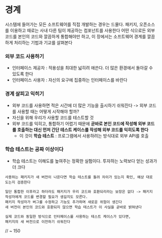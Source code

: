 # 경계

시스템에 들어가는 모든 소프트웨어를 직접 개발하는 경우는 드물다.
패키지, 오픈소스를 이용하고 때로는 사내 다른 팀이 제공하는 컴포넌트를 사용한다
어떤 식으로든 외부 코드를 본인의 코드와 깔끔하게 통합해야만 하고, 이 장에서는 소프트웨어 경계를 깔끔하게 처리하는 기법과 기교를 살펴본다

### 외부 코드 사용하기
- 인터페이스 제공자 : 적용성을 최대한 넓히려 애쓴다. 더 많은 환경에서 돌아갈 수 있도록 한다
- 인터페이스 사용자 : 자신의 요구에 집중하는 인터페이스를 바란다

### 경계 살피고 익히기
- 외부 코드를 사용하면 적은 시간에 더 많은 기능을 출시하기 쉬워진다 -> 외부 코드를 사용할 때는 어떻게 시작해야 할까?
- 자신을 위해 우리가 사용할 코드를 테스트할 것
- 외부 코드를 익히고, 통합하기 어렵기 때문에 **곧바로 본인 코드에 작성해 외부 코드를 호출하는 대신 먼저 간단 테스트 케이스를 작성해 외부 코드를 익히도록 한다**
  - 이 것이  **학습 테스트** : 프로그램에서 사용하려는 방식대로 외부 API를 호출

### 학습 테스트는 공짜 이상이다
- 학습 테스트는 이해도를 높여주는 정확한 실험이다. 투자하는 노력보다 얻는 성과가 더 크다
```
사용하는 패키지가 새 버전이 나온다면 학습 테스트를 돌려 차이가 있는지 확인, 예상 대로 도는지 검증한다 

일단 통합한 이후라고 하더라도 패키지가 우리 코드와 호환되리라는 보장은 없다 -> 패키지 작성자에게 코드를 변경할 필요가 생길지도 모른다.
패키지 작성자가 버그를 수정하고 기능도 추가하며 새로운 위험이 생긴다
새 버전이 본인의 코드와 호환되지 않으면 학습 테스트가 이 사실을 곧바로 밝혀낸다

실제 코드와 동일한 방식으로 인터페이스를 사용하는 테스트 케이스가 있다면,
패키지의 새 버전으로 이전하기 쉬워진다 
```

// ~ 150

